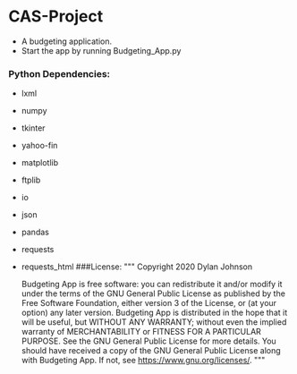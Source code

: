 # CAS-Project
- A budgeting application.
- Start the app by running Budgeting_App.py
### Python Dependencies:
- lxml
- numpy
- tkinter
- yahoo-fin
- matplotlib
- ftplib
- io
- json
- pandas
- requests
- requests_html
###License:
"""
Copyright 2020 Dylan Johnson

    Budgeting App is free software: you can redistribute it and/or modify
    it under the terms of the GNU General Public License as published by
    the Free Software Foundation, either version 3 of the License, or
    (at your option) any later version.
    Budgeting App is distributed in the hope that it will be useful,
    but WITHOUT ANY WARRANTY; without even the implied warranty of
    MERCHANTABILITY or FITNESS FOR A PARTICULAR PURPOSE.  See the
    GNU General Public License for more details.
    You should have received a copy of the GNU General Public License
    along with Budgeting App.  If not, see <https://www.gnu.org/licenses/>.
"""
